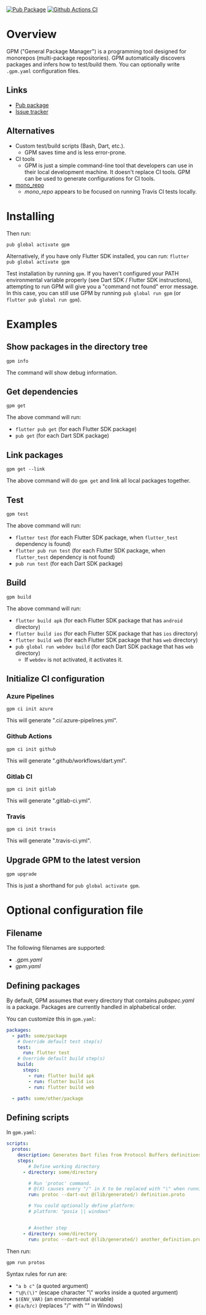 [![Pub Package](https://img.shields.io/pub/v/gpm.svg)](https://pub.dartlang.org/packages/gpm)
[![Github Actions CI](https://github.com/dint-dev/gpm/workflows/Dart%20CI/badge.svg)](https://github.com/dint-dev/gpm/actions?query=workflow%3A%22Dart+CI%22)

# Overview

GPM ("General Package Manager") is a programming tool designed for monorepos (multi-package
repositories). GPM automatically discovers packages and infers how to test/build them.
You can optionally write `.gpm.yaml` configuration files.

## Links
  * [Pub package](https://pub.dev/packages/gpm)
  * [Issue tracker](https://github.com/dint-dev/gpm/issues)

## Alternatives
  * Custom test/build scripts (Bash, Dart, etc.).
    * GPM saves time and is less error-prone.
  * CI tools
    * GPM is just a simple command-line tool that developers can use in their local development
      machine. It doesn't replace CI tools. GPM can be used to generate configurations for CI tools.
  * [mono_repo](https://pub.dev/packages/mono_repo)
    * _mono_repo_ appears to be focused on running Travis CI tests locally.

# Installing
Then run:
```
pub global activate gpm
```

Alternatively, if you have only Flutter SDK installed, you can run:
`flutter pub global activate gpm`

Test installation by running `gpm`. If you haven't configured your PATH environmental variable
properly (see Dart SDK / Flutter SDK instructions), attempting to run GPM will give you a "command
not found" error message. In this case, you can still use GPM by running `pub global run gpm` (or
`flutter pub global run gpm`).

# Examples
## Show packages in the directory tree
```
gpm info
```

The command will show debug information.

## Get dependencies
```
gpm get
```

The above command will run:
  * `flutter pub get` (for each Flutter SDK package)
  * `pub get` (for each Dart SDK package)

## Link packages
```
gpm get --link
```

The above command will do `gpm get` and link all local packages together.

## Test
```
gpm test
```

The above command will run:
  * `flutter test` (for each Flutter SDK package, when `flutter_test` dependency is found)
  * `flutter pub run test` (for each Flutter SDK package, when `flutter_test` dependency is not found)
  * `pub run test` (for each Dart SDK package)

## Build
```
gpm build
```

The above command will run:
  * `flutter build apk` (for each Flutter SDK package that has `android` directory)
  * `flutter build ios` (for each Flutter SDK package that has `ios` directory)
  * `flutter build web` (for each Flutter SDK package that has `web` directory)
  * `pub global run webdev build` (for each Dart SDK package that has `web` directory)
    * If `webdev` is not activated, it activates it.

## Initialize CI configuration
### Azure Pipelines
```
gpm ci init azure
```

This will generate ".ci/.azure-pipelines.yml".

### Github Actions
```
gpm ci init github
```

This will generate ".github/workflows/dart.yml".

### Gitlab CI
```
gpm ci init gitlab
```

This will generate ".gitlab-ci.yml".

### Travis
```
gpm ci init travis
```

This will generate ".travis-ci.yml".

## Upgrade GPM to the latest version
```
gpm upgrade
```

This is just a shorthand for `pub global activate gpm`.


# Optional configuration file
## Filename
The following filenames are supported:
  * _.gpm.yaml_
  * _gpm.yaml_

## Defining packages
By default, GPM assumes that every directory that contains _pubspec.yaml_ is a package.
Packages are currently handled in alphabetical order.

You can customize this in `gpm.yaml`:
```yaml
packages:
  - path: some/package
    # Override default test step(s)
    test:
      run: flutter test
    # Override default build step(s)
    build:
      steps:
        - run: flutter build apk
        - run: flutter build ios
        - run: flutter build web

  - path: some/other/package
```

## Defining scripts
In `gpm.yaml`:
```yaml
scripts:
  protos:
    description: Generates Dart files from Protocol Buffers definitions.
    steps:
        # Define working directory
      - directory: some/directory

        # Run 'protoc' command.
        # @(X) causes every "/" in X to be replaced with "\" when running in Windows.
        run: protoc --dart-out @(lib/generated/) definition.proto

        # You could optionally define platform:
        # platform: "posix || windows"


        # Another step
      - directory: some/directory
        run: protoc --dart-out @(lib/generated/) another_definition.proto
```

Then run:
```
gpm run protos
```

Syntax rules for _run_ are:
  * `"a b c"` (a quoted argument)
  * `"\@\(\)"` (escape character "\\" works inside a quoted argument)
  * `$(ENV_VAR)` (an environmental variable)
  * `@(a/b/c)` (replaces "/" with "\" in Windows)
